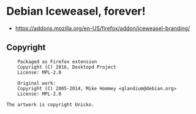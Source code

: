 # Debian Iceweasel, forever!

* https://addons.mozilla.org/en-US/firefox/addon/iceweasel-branding/


## Copyright

        Packaged as Firefox extension
        Copyright (C) 2016, Desktopd Project
        License: MPL-2.0
        
        Original work:
        Copyright (C) 2005-2014, Mike Hommey <glandium@debian.org>
        License: MPL-2.0

	The artwork is copyright Unicko.

